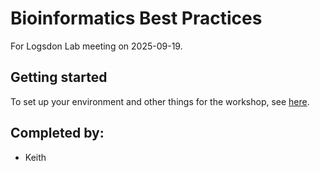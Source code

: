 # Bioinformatics Best Practices
For Logsdon Lab meeting on 2025-09-19.

## Getting started
To set up your environment and other things for the workshop, see [here](0_getting_started/README.md).

## Completed by:
* Keith

